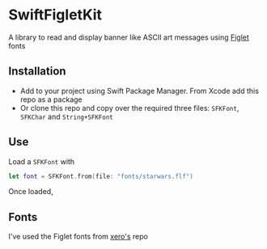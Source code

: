 # SwiftFigletKit

A library to read and display banner like ASCII art messages using [Figlet](http://www.figlet.org/) fonts 

## Installation

- Add to your project using Swift Package Manager. From Xcode add this repo as a package
- Or clone this repo and copy over the required three files: `SFKFont`, `SFKChar` and `String+SFKFont`

## Use

Load a `SFKFont` with

```swift
let font = SFKFont.from(file: "fonts/starwars.flf")
```

Once loaded, 

## Fonts

I've used the Figlet fonts from [xero's](https://github.com/xero/figlet-fonts) repo

